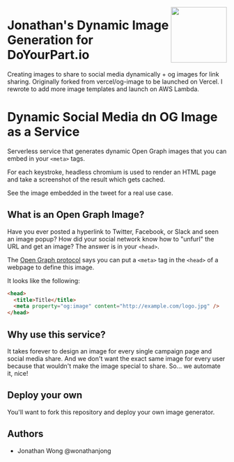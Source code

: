 <a href="https://vercel.com/new/project?template=vercel/og-image"><img width="128" src="https://vercel.com/button" align="right"></a>

# Jonathan's Dynamic Image Generation for DoYourPart.io
Creating images to share to social media dynamically + og images for link sharing. Originally forked from vercel/og-image to be launched on Vercel. I rewrote to add more image templates and launch on AWS Lambda.

# Dynamic Social Media dn OG Image as a Service

Serverless service that generates dynamic Open Graph images that you can embed in your `<meta>` tags.

For each keystroke, headless chromium is used to render an HTML page and take a screenshot of the result which gets cached.

See the image embedded in the tweet for a real use case.


## What is an Open Graph Image?

Have you ever posted a hyperlink to Twitter, Facebook, or Slack and seen an image popup?
How did your social network know how to "unfurl" the URL and get an image?
The answer is in your `<head>`.

The [Open Graph protocol](http://ogp.me) says you can put a `<meta>` tag in the `<head>` of a webpage to define this image.

It looks like the following:

```html
<head>
  <title>Title</title>
  <meta property="og:image" content="http://example.com/logo.jpg" />
</head>
```

## Why use this service?

It takes forever to design an image for every single campaign page and social media share. And we don't want the exact same image for every user because that wouldn't make the image special to share. So... we automate it, nice!


## Deploy your own

You'll want to fork this repository and deploy your own image generator.


## Authors
- Jonathan Wong @wonathanjong
